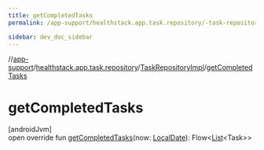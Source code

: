 ```yaml
---
title: getCompletedTasks
permalink: /app-support/healthstack.app.task.repository/-task-repository-impl/get-completed-tasks.html

sidebar: dev_doc_sidebar
---
```

//[app-support](../../../index.html)/[healthstack.app.task.repository](../index.html)/[TaskRepositoryImpl](index.html)/[getCompletedTasks](get-completed-tasks.html)



# getCompletedTasks



[androidJvm]\
open override fun [getCompletedTasks](get-completed-tasks.html)(now: [LocalDate](https://developer.android.com/reference/kotlin/java/time/LocalDate.html)): Flow&lt;[List](https://kotlinlang.org/api/latest/jvm/stdlib/kotlin.collections/-list/index.html)&lt;Task&gt;&gt;




